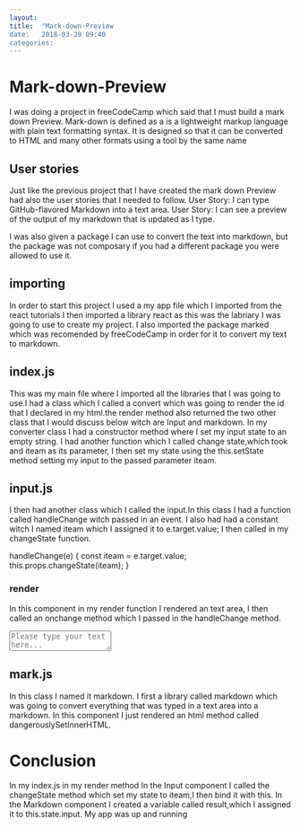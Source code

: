 ```yaml
---
layout: 
title:  "Mark-down-Preview
date:   2018-03-29 09:40
categories: 
---
```

# Mark-down-Preview
I was doing a project in freeCodeCamp which said that I must build a mark down Preview.
Mark-down is defined as a is a lightweight markup language with plain text formatting syntax. 
It is designed so that it can be converted to HTML and many other formats using a tool by the same name
## User stories
Just like the previous project that I have created the mark down Preview had also the user stories that I needed to follow.
User Story: I can type GitHub-flavored Markdown into a text area.
User Story: I can see a preview of the output of my markdown that is updated as I type.

I was also given a package I can use to convert the text into markdown, but the package was not composary if you had a different package you were allowed to use it.

##  importing 
In order to start this project I used a my app file which I imported from the react tutorials
I then imported a library react as this was the labriary I was going to use to create my project.
I also imported the package marked which was recomended by freeCodeCamp in order for it to convert my text to markdown.

## index.js
This was my main file where I imported all the libraries that I was going to use.I had a class which I called a convert  which was going to render the id that I declared in my html.the render method also returned the two other class that I would discuss below witch are Input and markdown.
In my converter class I had a constructor method where I set my input state to an empty string.
I had another function which I called change state,which took and iteam as its parameter, I then set my state using the this.setState method  setting my input to the passed parameter iteam.

## input.js
I then had another class which I called the input.In this class I had  a function called handleChange witch passed in an event.
I also had had a constant witch I named iteam which I assigned it to e.target.value;
I then called in my changeState function. 
  
 handleChange(e) {
        const iteam = e.target.value;
        this.props.changeState(iteam);
    }

### render
In this component in my render function I rendered an text area, I then called an onchange method which I passed in the handleChange method.

 <textarea placeholder="Please type your text here..." onChange={this.handleChange.bind(this)} ></textarea>

## mark.js
In this class I named it markdown.
I first a library called markdown which was going to convert everything that was typed in a text area into a markdown.
In this component I just rendered an html method called dangerouslySetInnerHTML.

# Conclusion
In my index.js in my render method In the Input component I called the changeState method which set my state to iteam,I then bind it with this.
In the Markdown component I created a variable called result,which I assigned it to this.state.input.
My app was up and running
        